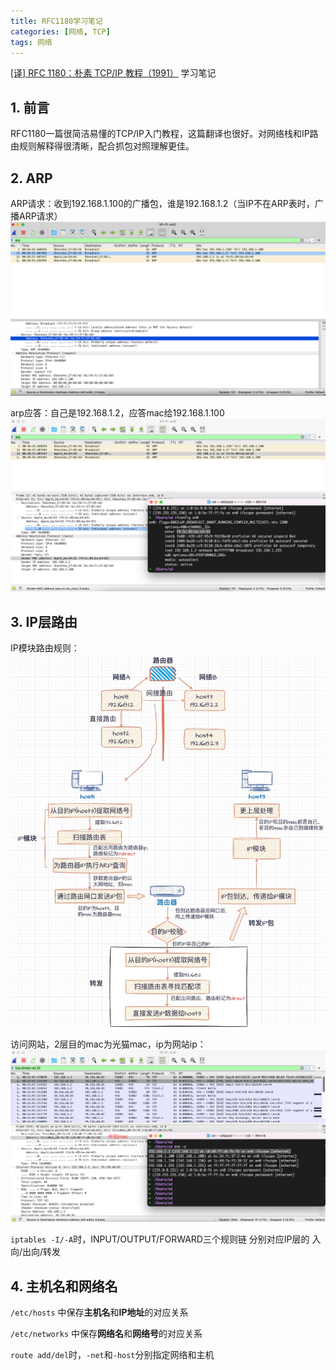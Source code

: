 ```yaml
---
title: RFC1180学习笔记
categories: [网络, TCP]
tags: 网络
---
```


[[译] RFC 1180：朴素 TCP/IP 教程（1991）](http://arthurchiao.art/blog/rfc1180-a-tcp-ip-tutorial-zh/) 学习笔记

## 1. 前言

RFC1180一篇很简洁易懂的TCP/IP入门教程，这篇翻译也很好。对网络栈和IP路由规则解释得很清晰，配合抓包对照理解更佳。

## 2. ARP

ARP请求：收到192.168.1.100的广播包，谁是192.168.1.2（当IP不在ARP表时，广播ARP请求）
![2023-05-13-20230513083912](/images/2023-05-13-20230513083912.png)

arp应答：自己是192.168.1.2，应答mac给192.168.1.100
![2023-05-13-20230513084048](/images/2023-05-13-20230513084048.png)

## 3. IP层路由

IP模块路由规则：
![2023-05-13-ip-route](/images/2023-05-13-ip-route.jpg)

访问网站，2层目的mac为光猫mac，ip为网站ip：
![2023-05-13-20230513085740](/images/2023-05-13-20230513085740.png)

`iptables -I/-A`时，INPUT/OUTPUT/FORWARD三个规则链 分别对应IP层的 入向/出向/转发

## 4. 主机名和网络名

`/etc/hosts` 中保存**主机名**和**IP地址**的对应关系

`/etc/networks` 中保存**网络名**和**网络号**的对应关系

`route add/del`时，`-net`和`-host`分别指定网络和主机
